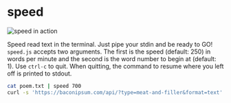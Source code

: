 # speed

![speed in action](https://i.imgur.com/OJn4CBA.gif)

Speed read text in the terminal. Just pipe your stdin and be ready to GO!
`speed.js` accepts two arguments. The first is the speed (default: 250) in words
per minute and the second is the word number to begin at (default: 1). Use
`ctrl-c` to quit. When quitting, the command to resume where you left off is
printed to stdout.

```sh
cat poem.txt | speed 700
curl -s 'https://baconipsum.com/api/?type=meat-and-filler&format=text' | speed 500
```
